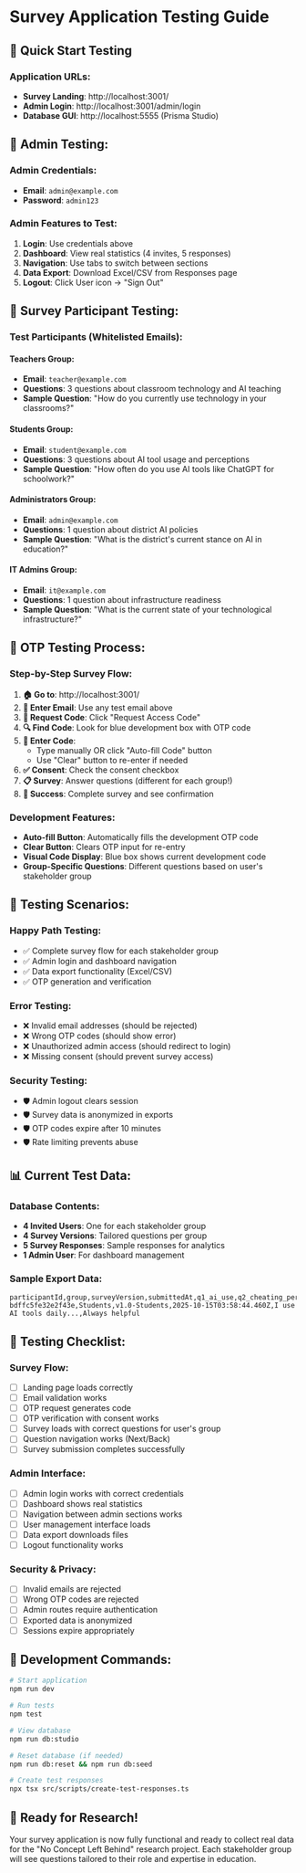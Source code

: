 # Survey Application Testing Guide

## 🚀 Quick Start Testing

### **Application URLs:**

- **Survey Landing**: http://localhost:3001/
- **Admin Login**: http://localhost:3001/admin/login
- **Database GUI**: http://localhost:5555 (Prisma Studio)

## 🔐 **Admin Testing:**

### **Admin Credentials:**

- **Email**: `admin@example.com`
- **Password**: `admin123`

### **Admin Features to Test:**

1. **Login**: Use credentials above
2. **Dashboard**: View real statistics (4 invites, 5 responses)
3. **Navigation**: Use tabs to switch between sections
4. **Data Export**: Download Excel/CSV from Responses page
5. **Logout**: Click User icon → "Sign Out"

## 📧 **Survey Participant Testing:**

### **Test Participants (Whitelisted Emails):**

#### **Teachers Group:**

- **Email**: `teacher@example.com`
- **Questions**: 3 questions about classroom technology and AI teaching
- **Sample Question**: "How do you currently use technology in your classrooms?"

#### **Students Group:**

- **Email**: `student@example.com`
- **Questions**: 3 questions about AI tool usage and perceptions
- **Sample Question**: "How often do you use AI tools like ChatGPT for schoolwork?"

#### **Administrators Group:**

- **Email**: `admin@example.com`
- **Questions**: 1 question about district AI policies
- **Sample Question**: "What is the district's current stance on AI in education?"

#### **IT Admins Group:**

- **Email**: `it@example.com`
- **Questions**: 1 question about infrastructure readiness
- **Sample Question**: "What is the current state of your technological infrastructure?"

## 🔐 **OTP Testing Process:**

### **Step-by-Step Survey Flow:**

1. **🏠 Go to**: http://localhost:3001/
2. **📧 Enter Email**: Use any test email above
3. **📨 Request Code**: Click "Request Access Code"
4. **🔍 Find Code**: Look for blue development box with OTP code
5. **🔐 Enter Code**:
   - Type manually OR click "Auto-fill Code" button
   - Use "Clear" button to re-enter if needed
6. **✅ Consent**: Check the consent checkbox
7. **📋 Survey**: Answer questions (different for each group!)
8. **🎉 Success**: Complete survey and see confirmation

### **Development Features:**

- **Auto-fill Button**: Automatically fills the development OTP code
- **Clear Button**: Clears OTP input for re-entry
- **Visual Code Display**: Blue box shows current development code
- **Group-Specific Questions**: Different questions based on user's stakeholder group

## 🧪 **Testing Scenarios:**

### **Happy Path Testing:**

- ✅ Complete survey flow for each stakeholder group
- ✅ Admin login and dashboard navigation
- ✅ Data export functionality (Excel/CSV)
- ✅ OTP generation and verification

### **Error Testing:**

- ❌ Invalid email addresses (should be rejected)
- ❌ Wrong OTP codes (should show error)
- ❌ Unauthorized admin access (should redirect to login)
- ❌ Missing consent (should prevent survey access)

### **Security Testing:**

- 🛡️ Admin logout clears session
- 🛡️ Survey data is anonymized in exports
- 🛡️ OTP codes expire after 10 minutes
- 🛡️ Rate limiting prevents abuse

## 📊 **Current Test Data:**

### **Database Contents:**

- **4 Invited Users**: One for each stakeholder group
- **4 Survey Versions**: Tailored questions per group
- **5 Survey Responses**: Sample responses for analytics
- **1 Admin User**: For dashboard management

### **Sample Export Data:**

```csv
participantId,group,surveyVersion,submittedAt,q1_ai_use,q2_cheating_perception
bdffc5fe32e2f43e,Students,v1.0-Students,2025-10-15T03:58:44.460Z,I use AI tools daily...,Always helpful
```

## 🎯 **Testing Checklist:**

### **Survey Flow:**

- [ ] Landing page loads correctly
- [ ] Email validation works
- [ ] OTP request generates code
- [ ] OTP verification with consent works
- [ ] Survey loads with correct questions for user's group
- [ ] Question navigation works (Next/Back)
- [ ] Survey submission completes successfully

### **Admin Interface:**

- [ ] Admin login works with correct credentials
- [ ] Dashboard shows real statistics
- [ ] Navigation between admin sections works
- [ ] User management interface loads
- [ ] Data export downloads files
- [ ] Logout functionality works

### **Security & Privacy:**

- [ ] Invalid emails are rejected
- [ ] Wrong OTP codes are rejected
- [ ] Admin routes require authentication
- [ ] Exported data is anonymized
- [ ] Sessions expire appropriately

## 🔧 **Development Commands:**

```bash
# Start application
npm run dev

# Run tests
npm test

# View database
npm run db:studio

# Reset database (if needed)
npm run db:reset && npm run db:seed

# Create test responses
npx tsx src/scripts/create-test-responses.ts
```

## 🎉 **Ready for Research!**

Your survey application is now fully functional and ready to collect real data for the "No Concept Left Behind" research project. Each stakeholder group will see questions tailored to their role and expertise in education.
